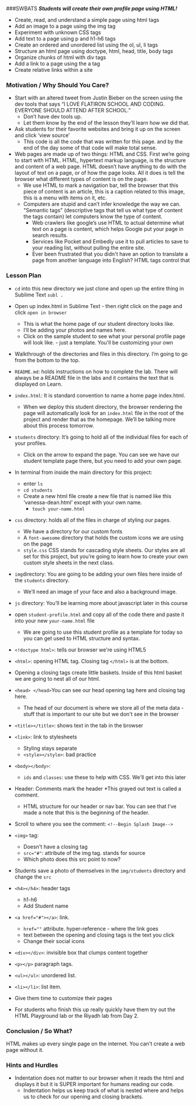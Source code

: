 ###SWBATS
***Students will create their own profile page using HTML!***

  + Create, read, and understand a simple page using html tags
  + Add an image to a page using the img tag
  + Experiment with unknown CSS tags
  + Add text to a page using p and h1-h6 tags
  + Create an ordered and unordered list using the ol, ul, li tags
  + Structure an html page using doctype, html, head, title, body tags
  + Organize chunks of html with div tags
  + Add a link to a page using the a tag
  + Create relative links within a site

### Motivation / Why Should You Care?
+ Start with an altered tweet from Justin Bieber on the screen using the dev tools that says “I LOVE FLATIRON SCHOOL AND CODING. EVERYONE SHOULD ATTEND AFTER SCHOOL.”  
  * Don’t have dev tools up. 
  * Let them know by the end of the lesson they’ll learn how we did that.
+ Ask students for their favorite websites and bring it up on the screen and click ‘view source’
  * This code is all the code that was written for this page. and by the end of the day some of that code will make total sense. 
+ Web pages are made up of two things: HTML and CSS. First we’re going to start with HTML. HTML, hypertext markup language, is the structure and content of a web page. HTML doesn’t have anything to do with the layout of text on a page, or of how the page looks. All it does is tell the browser what different types of content is on the page. 
  * We use HTML to mark a navigation bar, tell the browser that this piece of content is an article, this is a caption related to this image, this is a menu with items on it, etc.
  * Computers are stupid and can’t infer knowledge the way we can. "Semantic tags" (descriptive tags that tell us what type of content the tags contain) let computers know the type of content. 
    * Web crawlers like google’s use HTML to actual determine what text on a page is content, which helps Google put your page in search results. 
    * Services like Pocket and Embedly use it to pull articles to save to your reading list, without pulling the entire site. 
    * Ever been frustrated that you didn't have an option to translate a page from another language into English? HTML tags control that

### Lesson Plan
+ `cd` into this new directory we just clone and open up the entire thing in Sublime Text `subl .`
+ Open up index.html in Sublime Text - then right click on the page and click `open in browser` 
  * This is what the home page of our student directory looks like. 
  * I’ll be adding your photos and names here. 
  * Click on the sample student to see what your personal profile page will look like. - just a template. You'll be customizing your own
+ Walkthrough of the directories and files in this directory. I’m going to go from the bottom to the top. 
+ `README.md`: holds instructions on how to complete the lab. There will always be a README file in the labs and it contains the text that is displayed on Learn.
+ `index.html`: It is standard convention to name a home page index.html. 
  * When we deploy this student directory, the browser rendering the page will automatically look for an `index.html` file in the root of the project and render that as the homepage. We’ll be talking more about this process tomorrow.
+ `students` directory: It’s going to hold all of the individual files for each of your profiles. 
  * Click on the arrow to expand the page. You can see we have our student template page there, but you need to add your own page. 
+ In terminal from inside the main directory for this project:
  * enter `ls` 
  * `cd students` 
  * Create a new html file create a new file that is named like this ‘vanessa-dean.html’ except with your own name.
    * `touch your-name.html`
+ `css` directory: holds all of the files in charge of styling our pages. 
  * We have a directory for our custom fonts
  * A `font-awesome` directory that holds the custom icons we are using on the page
  * `style.css` CSS stands for cascading style sheets. Our styles are all set for this project, but you’re going to learn how to create your own custom style sheets in the next class.
+ `img`directory: You are going to be adding your own files here inside of the `students` directory. 
  * We’ll need an image of your face and also a background image.
+ `js` directory: You’ll be learning more about javascript later in this course
+ open `student-profile.html` and copy all of the code there and paste it into your new `your-name.html` file
  * We are going to use this student profile as a template for today so you can get used to HTML structure and syntax.

+ `<!doctype html>`:  tells our browser we're using HTML5 
+ `<html>`: opening HTML tag. Closing tag `</html>` is at the bottom.
+ Opening a closing tags create little baskets. Inside of this html basket we are going to nest all of our html.
+ `<head> </head>`You can see our head opening tag here and closing tag here. 
  * The head of our document is where we store all of the meta data - stuff that is important to our site but we don't see in the browser
+ `<title></title>`: shows text in the tab in the browser
+ `<link>`: link to stylesheets
  * Styling stays separate
  * `<style></style>`: bad practice
+ `<body></body>`: 
  + `ids` and `classes`: use these to help with CSS. We'll get into this later
+ Header: Comments mark the header
  *This grayed out text is called a comment.
  * HTML structure for our header or nav bar. You can see that I’ve made a note that this is the beginning of the header. 
+ Scroll to where you see the comment: `<!--Begin Splash Image-->`
+ `<img>`  tag:
    * Doesn't have a closing tag
    * `src="#"`: attribute of the img tag. stands for source
    * Which photo does this src point to now?
+ Students save a photo of themselves in the `img/students` directory and change the `src` 
+ `<h4></h4>`: header tags
  * h1-h6
  * Add Student name
+ `<a href="#"></a>`: link.
  * `href=""` attribute. hyper-reference - where the link goes
  * text between the opening and closing tags is the text you click
  * Change their social icons
+ `<div></div>`: invisible box that clumps content together
+ `<p></p>` paragraph tags. 
+ `<ul></ul>`: unordered list.
+ `<li></li>`: list item. 
+ Give them time to customize their pages
+ For students who finish this up really quickly have them try out the HTML Playground lab or the Riyadh lab from Day 2.

### Conclusion / So What?
HTML makes up every single page on the internet. You can't create a web page without it. 

### Hints and Hurdles
+ Indentation does not matter to our browser when it reads the html and displays it but it is SUPER important for humans reading our code.
  * Indentation helps us keep track of what is nested where and helps us to check for our opening and closing brackets. 